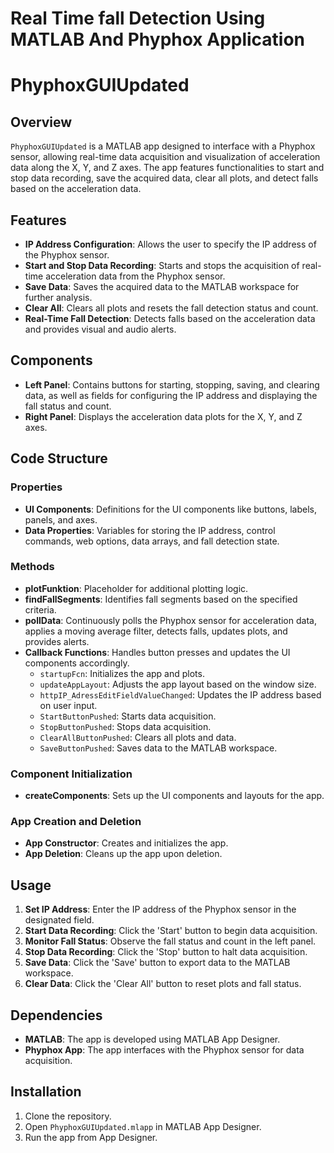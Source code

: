 # Real Time fall Detection Using MATLAB And Phyphox Application

# PhyphoxGUIUpdated

## Overview

`PhyphoxGUIUpdated` is a MATLAB app designed to interface with a Phyphox sensor, allowing real-time data acquisition and visualization of acceleration data along the X, Y, and Z axes. The app features functionalities to start and stop data recording, save the acquired data, clear all plots, and detect falls based on the acceleration data.

## Features

- **IP Address Configuration**: Allows the user to specify the IP address of the Phyphox sensor.
- **Start and Stop Data Recording**: Starts and stops the acquisition of real-time acceleration data from the Phyphox sensor.
- **Save Data**: Saves the acquired data to the MATLAB workspace for further analysis.
- **Clear All**: Clears all plots and resets the fall detection status and count.
- **Real-Time Fall Detection**: Detects falls based on the acceleration data and provides visual and audio alerts.

## Components

- **Left Panel**: Contains buttons for starting, stopping, saving, and clearing data, as well as fields for configuring the IP address and displaying the fall status and count.
- **Right Panel**: Displays the acceleration data plots for the X, Y, and Z axes.

## Code Structure

### Properties

- **UI Components**: Definitions for the UI components like buttons, labels, panels, and axes.
- **Data Properties**: Variables for storing the IP address, control commands, web options, data arrays, and fall detection state.

### Methods

- **plotFunktion**: Placeholder for additional plotting logic.
- **findFallSegments**: Identifies fall segments based on the specified criteria.
- **pollData**: Continuously polls the Phyphox sensor for acceleration data, applies a moving average filter, detects falls, updates plots, and provides alerts.
- **Callback Functions**: Handles button presses and updates the UI components accordingly.
  - `startupFcn`: Initializes the app and plots.
  - `updateAppLayout`: Adjusts the app layout based on the window size.
  - `httpIP_AdressEditFieldValueChanged`: Updates the IP address based on user input.
  - `StartButtonPushed`: Starts data acquisition.
  - `StopButtonPushed`: Stops data acquisition.
  - `ClearAllButtonPushed`: Clears all plots and data.
  - `SaveButtonPushed`: Saves data to the MATLAB workspace.

### Component Initialization

- **createComponents**: Sets up the UI components and layouts for the app.

### App Creation and Deletion

- **App Constructor**: Creates and initializes the app.
- **App Deletion**: Cleans up the app upon deletion.

## Usage

1. **Set IP Address**: Enter the IP address of the Phyphox sensor in the designated field.
2. **Start Data Recording**: Click the 'Start' button to begin data acquisition.
3. **Monitor Fall Status**: Observe the fall status and count in the left panel.
4. **Stop Data Recording**: Click the 'Stop' button to halt data acquisition.
5. **Save Data**: Click the 'Save' button to export data to the MATLAB workspace.
6. **Clear Data**: Click the 'Clear All' button to reset plots and fall status.

## Dependencies

- **MATLAB**: The app is developed using MATLAB App Designer.
- **Phyphox App**: The app interfaces with the Phyphox sensor for data acquisition.

## Installation

1. Clone the repository.
2. Open `PhyphoxGUIUpdated.mlapp` in MATLAB App Designer.
3. Run the app from App Designer.
